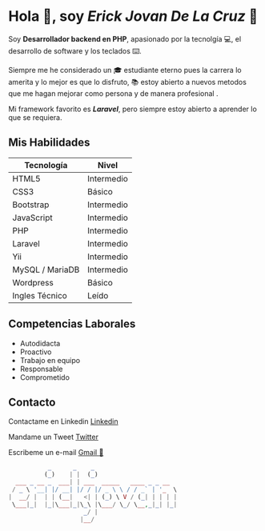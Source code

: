 # Hola :wave:, soy *Erick Jovan De La Cruz* :boy:

Soy **Desarrollador backend en PHP**, apasionado por la tecnolgía :computer:, el desarrollo de software y los teclados :keyboard:.

Siempre me he considerado un :mortar_board: estudiante eterno pues la carrera lo amerita y lo mejor es que lo disfruto, :books: estoy abierto a nuevos metodos que me hagan mejorar como persona y de manera profesional .

Mi framework favorito es ***Laravel***, pero siempre estoy abierto a aprender lo que se requiera.

## Mis Habilidades
|Tecnología | Nivel|
|--|--|
|HTML5 | Intermedio|
|CSS3 | Básico|
|Bootstrap | Intermedio|
|JavaScript | Intermedio|
|PHP | Intermedio|
|Laravel | Intermedio|
|Yii | Intermedio|
|MySQL / MariaDB | Intermedio|
|Wordpress | Básico|
|Ingles Técnico | Leído|

## Competencias Laborales
* Autodidacta
* Proactivo
* Trabajo en equipo
* Responsable
* Comprometido

## Contacto
Contactame en Linkedin [Linkedin](https://www.linkedin.com/in/erick-jovan-de-la-cruz-a7333a181/)

Mandame un Tweet [Twitter](https://twitter.com/ErickJovanC)

Escribeme un e-mail [Gmail :e-mail:](mailto:erickjovan106@gmail.com)

```php
           _      _    _
          (_)    | |  (_)
  ___ _ __ _  ___| | ___  _____   ____ _ _ __
 / _ \ '__| |/ __| |/ / |/ _ \ \ / / _` | '_  \
|  __/ |  | | (__|   <| | (_) \ V / (_| | | | |
 \___|_|  |_|\___|_|\_\ |\___/ \_/ \__,_|_| |_|
                     _/ |
                    |__/
```